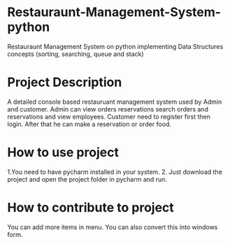# Restauraunt-Management-System-python
Restauraunt Management System on python implementing Data Structures concepts (sorting, searching, queue and stack)
# Project Description
A detailed console based restauruant management system used by Admin and customer. Admin can view orders reservations search orders and reservations and view employees. Customer need to register first then login. After that he can make a reservation or order food.
# How to use project
1.You need to have pycharm installed in your system.
2. Just download the project and open the project folder in pycharm and run.
# How to contribute to project
You can add more items in menu. You can also convert this into windows form. 
